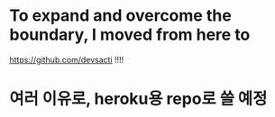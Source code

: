# To expand and overcome the boundary, I moved from here to
https://github.com/devsacti 
!!!!

# 여러 이유로, heroku용 repo로 쓸 예정
